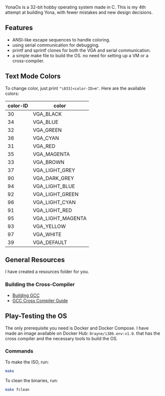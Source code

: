 YonaOs is a 32-bit hobby operating system made in C. This is my 4th attempt at building Yona, with fewer mistakes and new design decisions.

## Features
- ANSI-like escape sequences to handle coloring.
- using serial communication for debugging.
- printf and sprintf clones for both the VGA and serial communication.
- a simple make file to build the OS. no need for setting up a VM or a cross-compiler.

## Text Mode Colors
To change color, just print `"\033[<color-ID>m"`. Here are the available colors:

| color-ID | color            |
|----------|------------------|
| 30       | VGA_BLACK        |
| 34       | VGA_BLUE         |
| 32       | VGA_GREEN        |
| 36       | VGA_CYAN         |
| 31       | VGA_RED          |
| 35       | VGA_MAGENTA      |
| 33       | VGA_BROWN        |
| 37       | VGA_LIGHT_GREY   |
| 90       | VGA_DARK_GREY    |
| 94       | VGA_LIGHT_BLUE   |
| 92       | VGA_LIGHT_GREEN  |
| 96       | VGA_LIGHT_CYAN   |
| 91       | VGA_LIGHT_RED    |
| 95       | VGA_LIGHT_MAGENTA|
| 93       | VGA_YELLOW       |
| 97       | VGA_WHITE        |
| 39       | VGA_DEFAULT      |

## General Resources
I have created a resources folder for you.

### Building the Cross-Compiler
- [Building GCC](https://wiki.osdev.org/Building_GCC)
- [GCC Cross Compiler Guide](https://ayg0.github.io/gettoknow.github.io/posts/gcccrosscompiler/)

## Play-Testing the OS
The only prerequisite you need is Docker and Docker Compose. I have made an image available on Docker Hub: `0rayne/i386.env:v1.0`. that has the cross compiler and the necessary tools to build the OS.

### Commands
To make the ISO, run:
```sh
make
```

To clean the binaries, run:
```sh
make fclean
```